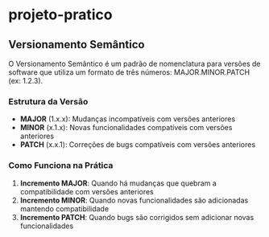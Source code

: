 # projeto-pratico

## Versionamento Semântico

O Versionamento Semântico é um padrão de nomenclatura para versões de software que utiliza um formato de três números: MAJOR.MINOR.PATCH (ex: 1.2.3).

### Estrutura da Versão

- **MAJOR** (1.x.x): Mudanças incompatíveis com versões anteriores
- **MINOR** (x.1.x): Novas funcionalidades compatíveis com versões anteriores  
- **PATCH** (x.x.1): Correções de bugs compatíveis com versões anteriores

### Como Funciona na Prática

1. **Incremento MAJOR**: Quando há mudanças que quebram a compatibilidade com versões anteriores
2. **Incremento MINOR**: Quando novas funcionalidades são adicionadas mantendo compatibilidade
3. **Incremento PATCH**: Quando bugs são corrigidos sem adicionar novas funcionalidades